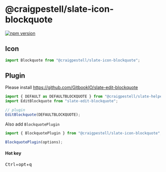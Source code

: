 # @craigpestell/slate-icon-blockquote

[![npm version](https://badge.fury.io/js/%40canner%2Fslate-icon-blockquote.svg)](https://badge.fury.io/js/%40canner%2Fslate-icon-blockquote)

## Icon

```js
import Blockquote from "@craigpestell/slate-icon-blockquote";
```

## Plugin

Please install https://github.com/GitbookIO/slate-edit-blockquote

```js
import { DEFAULT as DEFAULTBLOCKQUOTE } from "@craigpestell/slate-helper-block-quote";
import EditBlockquote from "slate-edit-blockquote";

// plugin
EditBlockquote(DEFAULTBLOCKQUOTE);
```

Also add `BlockquotePlugin`

```js
import { BlockquotePlugin } from "@craigpestell/slate-icon-blockquote";

BlockquotePlugin(options);
```

#### Hot key

<kbd>Ctrl</kbd>+<kbd>opt</kbd>+<kbd>q</kbd>
